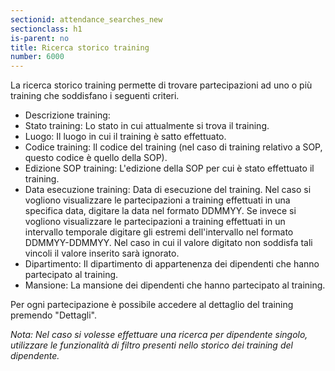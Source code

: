 ```yaml
---
sectionid: attendance_searches_new
sectionclass: h1
is-parent: no
title: Ricerca storico training
number: 6000
---
```

La ricerca storico training permette di trovare partecipazioni ad uno o più training che soddisfano i seguenti criteri.

 - Descrizione training:
 - Stato training: Lo stato in cui attualmente si trova il training.
 - Luogo: Il luogo in cui il training è satto effettuato.
 - Codice training: Il codice del training (nel caso di training relativo a SOP, questo codice è quello della SOP).
 - Edizione SOP training: L'edizione della SOP per cui è stato effettuato il training.
 - Data esecuzione training: Data di esecuzione del training. Nel caso si vogliono visualizzare le partecipazioni a training effettuati in una specifica data, digitare la data nel formato DDMMYY. Se invece si vogliono visualizzare le partecipazioni a training effettuati in un intervallo temporale digitare gli estremi dell'intervallo nel formato DDMMYY-DDMMYY. Nel caso in cui il valore digitato non soddisfa tali vincoli il valore inserito sarà ignorato.
 - Dipartimento: Il dipartimento di appartenenza dei dipendenti che hanno partecipato al training.
 - Mansione: La mansione dei dipendenti che hanno partecipato al training.

Per ogni partecipazione è possibile accedere al dettaglio del training premendo "Dettagli".

_Nota: Nel caso si volesse effettuare una ricerca per dipendente singolo, utilizzare le funzionalità di filtro presenti nello storico dei training del dipendente._

